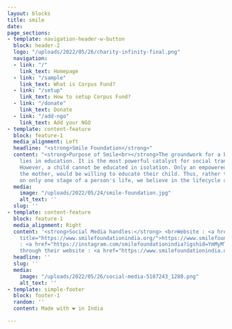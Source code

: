 ```yaml
---
layout: blocks
title: smile
date: 
page_sections:
- template: navigation-header-w-button
  block: header-2
  logo: "/uploads/2022/05/26/charity-infinity-final.png"
  navigation:
  - link: "/"
    link_text: Homepage
  - link: "/sample"
    link_text: What is Corpus Fund?
  - link: "/setup"
    link_text: How to setup Corpus Fund?
  - link: "/donate"
    link_text: Donate
  - link: "/add-ngo"
    link_text: Add your NGO
- template: content-feature
  block: feature-1
  media_alignment: Left
  headline: "<strong>Smile Foundation</strong>"
  content: "<strong>Purpose of Smile<br></strong>The groundwork for a better life
    lies in education. It is the most powerful catalyst for social transformation.
    However, a child cannot be educated in isolation. Only an empowered family, especially
    the mother, would be willing to educate their child. Thus, rather than focusing
    on only one stage of a person's life, we believe in the lifecycle approach."
  media:
    image: "/uploads/2022/05/24/smile-foundation.jpg"
    alt_text: ''
  slug: ''
- template: content-feature
  block: feature-1
  media_alignment: Right
  content: '<strong>Social Media handles:</strong> <br>Website : <a href="https://www.smilefoundationindia.org/"
    title="https://www.smilefoundationindia.org/">https://www.smilefoundationindia.org/</a><br>Instagram
    : <a href="https://instagram.com/smilefoundationindia?igshid=YmMyMTA2M2Y=" title="https://instagram.com/smilefoundationindia?igshid=YmMyMTA2M2Y=">https://instagram.com/smilefoundationindia?igshid=YmMyMTA2M2Y=</a><br><br><br>Donate
    through their website : <a href="https://www.smilefoundationindia.org/" title="Donation-smile">https://www.smilefoundationindia.org/</a>'
  headline: ''
  slug: ''
  media:
    image: "/uploads/2022/05/26/social-media-5187243_1280.png"
    alt_text: ''
- template: simple-footer
  block: footer-1
  random: ''
  content: Made with ❤︎ in India

---
```


